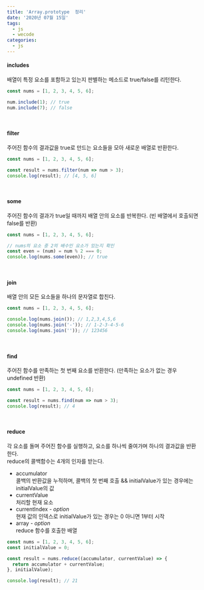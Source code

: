 ```yaml
---
title: 'Array.prototype  정리'
date: '2020년 07월 15일'
tags:
  - js
  - wecode
categories:
  - js
---
```


#### includes
배열이 특정 요소를 포함하고 있는지 판별하는 메소드로 true/false를 리턴한다.

~~~js
const nums = [1, 2, 3, 4, 5, 6];

num.include(1); // true
num.include(7); // false
~~~

<br />

#### filter
주어진 함수의 결과값을 true로 만드는 요소들을 모아 새로운 배열로 반환한다.

~~~js
const nums = [1, 2, 3, 4, 5, 6];

const result = nums.filter(num => num > 3);
console.log(result); // [4, 5, 6]
~~~

<br />

#### some
주어진 함수의 결과가 true일 때까지 배열 안의 요소를 반복한다. (빈 배열에서 호출되면 false를 반환)

~~~js
const nums = [1, 2, 3, 4, 5, 6];

// nums의 요소 중 2의 배수인 요소가 있는지 확인
const even = (num) = num % 2 === 0;
console.log(nums.some(even)); // true
~~~

<br />

#### join
배열 안의 모든 요소들을 하나의 문자열로 합친다.

~~~js
const nums = [1, 2, 3, 4, 5, 6];

console.log(nums.join()); // 1,2,3,4,5,6
console.log(nums.join('-')); // 1-2-3-4-5-6
console.log(nums.join('')); // 123456
~~~

<br />

#### find
주어진 함수를 만족하는 첫 번째 요소를 반환한다. (만족하는 요소가 없는 경우 undefined 반환)

~~~js
const nums = [1, 2, 3, 4, 5, 6];

const result = nums.find(num => num > 3);
console.log(result); // 4
~~~

<br />

#### reduce
각 요소를 돌며 주어진 함수를 실행하고, 요소를 하나씩 줄여가며 하나의 결과값을 반환한다.
<br />
reduce의 콜백함수는 4개의 인자를 받는다.

- accumulator
  <br />
  콜백의 반환값을 누적하며, 콜백의 첫 번째 호출 && initialValue가 있는 경우에는 initialValue의 값
- currentValue
  <br />
  처리할 현재 요소
- currentIndex - *option*
  <br />
  현재 값의 인덱스로 initialValue가 있는 경우는 0 아니면 1부터 시작
- array - *option*
  <br />
  reduce 함수를 호출한 배열

~~~js
const nums = [1, 2, 3, 4, 5, 6];
const initialValue = 0;

const result = nums.reduce((accumulator, currentValue) => {
  return accumulator + currentValue;
}, initialValue);

console.log(result); // 21
~~~